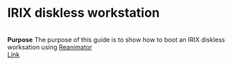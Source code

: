 # IRIX diskless workstation
<br>
<b>Purpose</b>
The purpose of this guide is to show how to boot an IRIX diskless worksation using <a href="http://irix.mersisl.com/" target="_blank">Reanimator</a><br>
<a href="www.google.es" target="_blank" rel="noopener noreferrer">Link</a>
